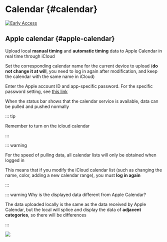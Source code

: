 # Calendar {#calendar}

[![Early Access](https://img.shields.io/badge/early%20access-%237246de)](/guide/early-access)

## Apple calendar {#apple-calendar}

Upload local **manual timing** and **automatic timing** data to Apple Calendar in real time through iCloud

Set the corresponding calendar name for the current device to upload (**do not change it at will**, you need to log in again after modification, and keep the calendar with the same name in iCloud)

Enter the Apple account ID and app-specific password. For the specific password setting, see [this link](https://support.apple.com/en-us/102654)

When the status bar shows that the calendar service is available, data can be pulled and pushed normally

::: tip

Remember to turn on the icloud calendar

:::

::: warning

For the speed of pulling data, all calendar lists will only be obtained when logged in

This means that if you modify the iCloud calendar list (such as changing the name, color, adding a new calendar range), you must **log in again**

:::

::: warning Why is the displayed data different from Apple Calendar?

The data uploaded locally is the same as the data received by Apple Calendar, but the local will splice and display the data of **adjacent categories**, so there will be differences

:::

![](https://cdn.jsdelivr.net/gh/shion-app/docs/src/public/assets/en/extension/calendar/setting.png)